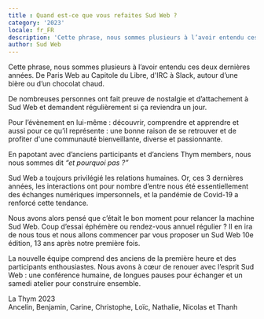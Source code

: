 ```yaml
---
title : Quand est-ce que vous refaites Sud Web ?
category: '2023'
locale: fr_FR
description: 'Cette phrase, nous sommes plusieurs à l’avoir entendu ces deux dernières années. Un retour de Sud Web, et si... et pourquoi pas ?'
author: Sud Web
---
```

Cette phrase, nous sommes plusieurs à l’avoir entendu ces deux dernières années. De Paris Web au Capitole du Libre, d'IRC à Slack, autour d’une bière ou d’un chocolat chaud.

De nombreuses personnes ont fait preuve de nostalgie et d’attachement à Sud Web et demandent régulièrement si ça reviendra un jour.

Pour l’évènement en lui-même : découvrir, comprendre et apprendre et aussi pour ce qu’il représente : une bonne raison de se retrouver et de profiter d'une communauté bienveillante, diverse et passionnante.

En papotant avec d’anciens participants et d’anciens Thym members, nous nous sommes dit *“et pourquoi pas ?”*

Sud Web a toujours privilégié les relations humaines. Or, ces 3 dernières années, les interactions ont pour nombre d’entre nous été essentiellement des échanges numériques impersonnels, et la pandémie de Covid-19 a renforcé cette tendance.

Nous avons alors pensé que c’était le bon moment pour relancer la machine Sud Web. Coup d’essai éphémère ou rendez-vous annuel régulier ? Il en ira de nous tous et nous allons commencer par vous proposer un Sud Web 10e édition, 13 ans après notre première fois.

La nouvelle équipe comprend des anciens de la première heure et des participants enthousiastes. Nous avons à cœur de renouer avec l’esprit Sud Web : une conférence humaine, de longues pauses pour échanger et un samedi atelier pour construire ensemble.

La Thym 2023   
Ancelin, Benjamin, Carine, Christophe, Loïc, Nathalie, Nicolas et Thanh

